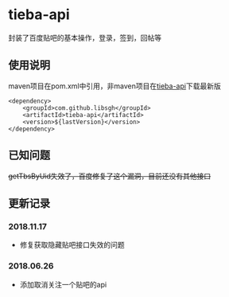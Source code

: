 # tieba-api
封装了百度贴吧的基本操作，登录，签到，回帖等
## 使用说明
maven项目在pom.xml中引用，非maven项目在[tieba-api](http://mvnrepository.com/artifact/com.github.libsgh/tieba-api/)下载最新版
```
<dependency>
    <groupId>com.github.libsgh</groupId>
    <artifactId>tieba-api</artifactId>
    <version>${lastVersion}</version>
</dependency>
```

## 已知问题
~~getTbsByUid失效了，百度修复了这个漏洞，目前还没有其他接口~~

## 更新记录
### 2018.11.17
- 修复获取隐藏贴吧接口失效的问题

### 2018.06.26
- 添加取消关注一个贴吧的api